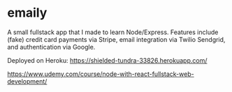 # emaily

A small fullstack app that I made to learn Node/Express. Features include (fake) credit card payments via Stripe, email integration via Twilio Sendgrid, and authentication via Google. 

Deployed on Heroku: https://shielded-tundra-33826.herokuapp.com/

https://www.udemy.com/course/node-with-react-fullstack-web-development/
